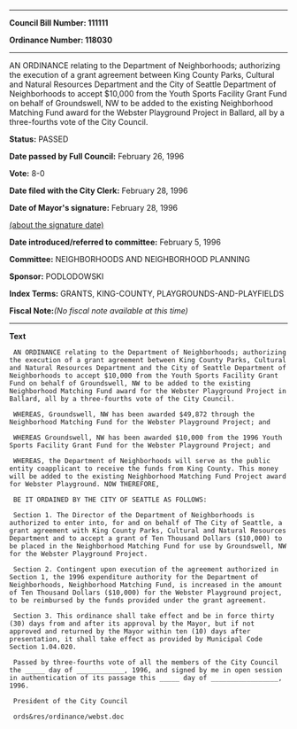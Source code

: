 

********

**Council Bill Number: 111111**
   
**Ordinance Number: 118030**
********

 AN ORDINANCE relating to the Department of Neighborhoods; authorizing the execution of a grant agreement between King County Parks, Cultural and Natural Resources Department and the City of Seattle Department of Neighborhoods to accept $10,000 from the Youth Sports Facility Grant Fund on behalf of Groundswell, NW to be added to the existing Neighborhood Matching Fund award for the Webster Playground Project in Ballard, all by a three-fourths vote of the City Council.

**Status:** PASSED
   
**Date passed by Full Council:** February 26, 1996
   
**Vote:** 8-0
   
**Date filed with the City Clerk:** February 28, 1996
   
**Date of Mayor's signature:** February 28, 1996
   
[(about the signature date)](/~public/approvaldate.htm)
   
   
   
**Date introduced/referred to committee:** February 5, 1996
   
**Committee:** NEIGHBORHOODS AND NEIGHBORHOOD PLANNING
   
**Sponsor:** PODLODOWSKI
   
   
**Index Terms:** GRANTS, KING-COUNTY, PLAYGROUNDS-AND-PLAYFIELDS

**Fiscal Note:**_(No fiscal note available at this time)_

********

**Text**
   
```
 AN ORDINANCE relating to the Department of Neighborhoods; authorizing the execution of a grant agreement between King County Parks, Cultural and Natural Resources Department and the City of Seattle Department of Neighborhoods to accept $10,000 from the Youth Sports Facility Grant Fund on behalf of Groundswell, NW to be added to the existing Neighborhood Matching Fund award for the Webster Playground Project in Ballard, all by a three-fourths vote of the City Council.

 WHEREAS, Groundswell, NW has been awarded $49,872 through the Neighborhood Matching Fund for the Webster Playground Project; and

 WHEREAS Groundswell, NW has been awarded $10,000 from the 1996 Youth Sports Facility Grant Fund for the Webster Playground Project; and

 WHEREAS, the Department of Neighborhoods will serve as the public entity coapplicant to receive the funds from King County. This money will be added to the existing Neighborhood Matching Fund Project award for Webster Playground. NOW THEREFORE,

 BE IT ORDAINED BY THE CITY OF SEATTLE AS FOLLOWS:

 Section 1. The Director of the Department of Neighborhoods is authorized to enter into, for and on behalf of The City of Seattle, a grant agreement with King County Parks, Cultural and Natural Resources Department and to accept a grant of Ten Thousand Dollars ($10,000) to be placed in the Neighborhood Matching Fund for use by Groundswell, NW for the Webster Playground Project.

 Section 2. Contingent upon execution of the agreement authorized in Section 1, the 1996 expenditure authority for the Department of Neighborhoods, Neighborhood Matching Fund, is increased in the amount of Ten Thousand Dollars ($10,000) for the Webster Playground project, to be reimbursed by the funds provided under the grant agreement.

 Section 3. This ordinance shall take effect and be in force thirty (30) days from and after its approval by the Mayor, but if not approved and returned by the Mayor within ten (10) days after presentation, it shall take effect as provided by Municipal Code Section 1.04.020.

 Passed by three-fourths vote of all the members of the City Council the _____ day of ____________, 1996, and signed by me in open session in authentication of its passage this _____ day of _________________, 1996.

 President of the City Council

 ords&res/ordinance/webst.doc

```
